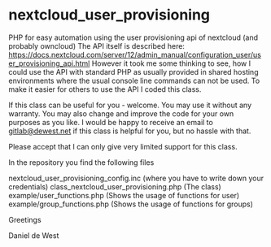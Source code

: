 # nextcloud_user_provisioning
PHP for easy automation using the user provisioning api of nextcloud (and probably owncloud)
The API itself is described here: https://docs.nextcloud.com/server/12/admin_manual/configuration_user/user_provisioning_api.html
However it took me some thinking to see, how I could use the API with standard PHP as usually provided in shared hosting environments where the usual console line commands can not be used. To make it easier for others to use the API I coded this class.

If this class can be useful for you - welcome. You may use it without any warranty. You may also change and improve the code for your own purposes as you like.
I would be happy to receive an email to gitlab@dewest.net if this class is helpful for you, but no hassle with that.

Please accept that I can only give very limited support for this class.

In the repository you find the following files

nextcloud_user_provisioning_config.inc (where you have to write down your credentials)
class_nextcloud_user_provisioning.php (The class)
example/user_functions.php (Shows the usage of functions for user)
example/group_functions.php (Shows the usage of functions for groups)

Greetings

Daniel de West
